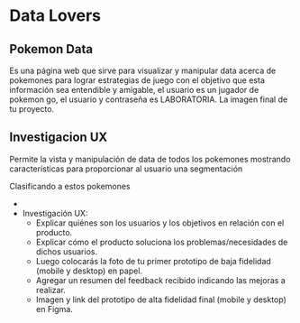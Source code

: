 # Data Lovers

## Pokemon Data

Es una página web que sirve para visualizar y manipular data acerca de pokemones para lograr estrategias de juego con el objetivo que esta información sea entendible y amigable, el usuario es un jugador de pokemon go, el usuario y contraseña es LABORATORIA.
La imagen final de tu proyecto.

## Investigacion UX

Permite la vista y manipulación de data de todos los pokemones mostrando características para proporcionar al usuario una segmentación

Clasificando a estos pokemones 


- 
- Investigación UX:
  - Explicar quiénes son los usuarios y los objetivos en relación con el 
  producto.
  - Explicar cómo el producto soluciona los problemas/necesidades de dichos 
  usuarios.
  - Luego colocarás la foto de tu primer prototipo de baja fidelidad (mobile 
  y desktop) en papel.
  - Agregar un resumen del feedback recibido indicando las mejoras a realizar.
  - Imagen y link del prototipo de alta fidelidad final (mobile y desktop) en 
  Figma.

